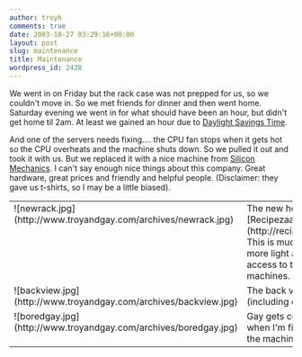 ```yaml
---
author: troyh
comments: true
date: 2003-10-27 03:29:16+00:00
layout: post
slug: maintenance
title: Maintenance
wordpress_id: 2438
---
```


We went in on Friday but the rack case was not prepped for us, so we couldn't  move in. So we met friends for dinner and then went home. Saturday evening we went in for what should have been an hour, but didn't get home til 2am. At least we gained an hour due to [Daylight Savings Time](http://webexhibits.org/daylightsaving/).

And one of the servers needs fixing.... the CPU fan stops when it gets hot so the CPU overheats and the machine shuts down. So we pulled it out and took it with us. But we replaced it with a nice machine from [Silicon Mechanics](http://siliconmechanics.com). I can't say enough nice things about this company. Great hardware, great prices and friendly and helpful people. (Disclaimer: they gave us t-shirts, so I may be a little biased).
<!-- more -->
<table >
<tr >

<td valign="top" >
![newrack.jpg](http://www.troyandgay.com/archives/newrack.jpg)

</td>

<td valign="top" >
The new home of [Recipezaar](http://recipezaar.com). This is much better, more light and easier access to the machines.

</td>
</tr>
<tr >

<td valign="top" >
![backview.jpg](http://www.troyandgay.com/archives/backview.jpg)

</td>

<td valign="top" >
The back view (including our dinner).

</td>
</tr>

<tr >

<td valign="top" >
![boredgay.jpg](http://www.troyandgay.com/archives/boredgay.jpg)

</td>

<td valign="top" >
Gay gets cold & bored when I'm fiddling with the machines.

</td>
</tr>
</table>
